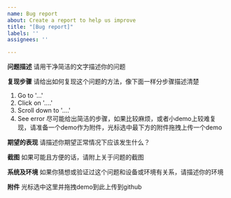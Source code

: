 ```yaml
---
name: Bug report
about: Create a report to help us improve
title: "[Bug report]"
labels: ''
assignees: ''

---
```


**问题描述**
请用干净简洁的文字描述你的问题

**复现步骤**
请给出如何复现这个问题的方法，像下面一样分步骤描述清楚
1. Go to '...'
2. Click on '....'
3. Scroll down to '....'
4. See error
尽可能给出简洁的步骤，如果比较麻烦，或者小demo上较难复现，请准备一个demo作为附件，光标选中最下方的附件拖拽上传一个demo

**期望的表现**
请描述你期望正常情况下应该发生什么？

**截图**
如果可能且方便的话，请附上关于问题的截图

**系统及环境**
如果你猜想或验证过这个问题和设备或环境有关系，请描述你的环境

**附件**
光标选中这里并拖拽demo到此上传到github
